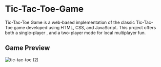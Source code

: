 # Tic-Tac-Toe-Game
Tic-Tac-Toe Game is a web-based implementation of the classic Tic-Tac-Toe game developed using HTML, CSS, and JavaScript. This project offers both a single-player , and a two-player mode for local multiplayer fun.

## Game Preview
![tic-tac-toe (2)](https://github.com/AbdullahAbdelglil/Tic-Tac-Toe-Game/assets/118194521/af130861-6582-4e87-983b-afbffa73dcc2)
